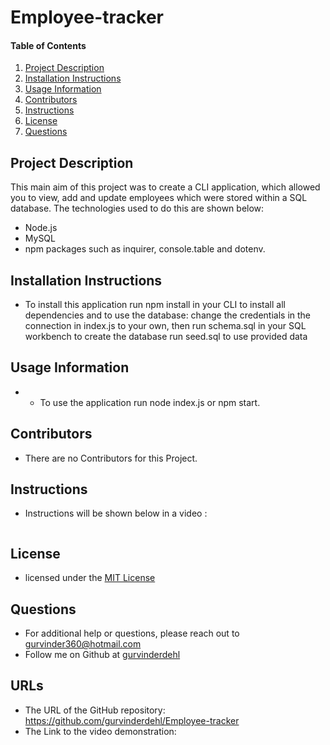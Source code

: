 # Employee-tracker
#### Table of Contents
1. [Project Description](#project-description)
2. [Installation Instructions](#installation-instructions)
3. [Usage Information](#usage-information)
4. [Contributors](#contributors)
5. [Instructions](#Instructions)
6. [License](#license)
7. [Questions](#questions)
## Project Description
This main aim of this project was to create a CLI application, which allowed you to view, add and update employees which were stored within a SQL database. The technologies used to do this are shown below:

* Node.js
* MySQL
* npm packages such as inquirer, console.table and dotenv.

## Installation Instructions
* To install this application run npm install in your CLI to install all dependencies and to use the database:
change the credentials in the connection in index.js to your own, then run schema.sql in your SQL workbench to create the database
run seed.sql to use provided data
## Usage Information
* * To use the application run node index.js or npm start.
## Contributors
* There are no Contributors for this Project.
## Instructions
* Instructions will be shown below in a video :
<img src="" alt=""/>

## License
* licensed under the [MIT License](LICENSE)
## Questions
* For additional help or questions, please reach out to gurvinder360@hotmail.com
* Follow me on Github at [gurvinderdehl](http://github.com/gurvinderdehl)

## URLs 
* The URL of the GitHub repository: https://github.com/gurvinderdehl/Employee-tracker
* The Link to the video demonstration: